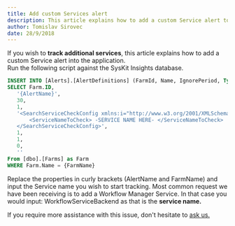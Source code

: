 ```yaml
---
title: Add custom Services alert
description: This article explains how to add a custom Service alert to the application. 
author: Tomislav Sirovec
date: 28/9/2018
--- 
```


If you wish to __track additional services__, this article explains how to add a custom Service alert into the application.  
Run the following script against the SysKit Insights database.

```sql
INSERT INTO [Alerts].[AlertDefinitions] (FarmId, Name, IgnorePeriod, Type, Configuration, Enabled, SendToDefaultEmail, SendToAdditionalEmails, AdditionalEmailRecipients)
SELECT Farm.ID,
   '{AlertName}',
   30,
   1,
   '<SearchServiceCheckConfig xmlns:i="http://www.w3.org/2001/XMLSchema-instance" xmlns="http://schemas.datacontract.org/2004/07/SysKit.Insights.Application.Alerting.CreateConfigurations">
       <ServiceNameToCheck> -SERVICE NAME HERE- </ServiceNameToCheck>
   </SearchServiceCheckConfig>',
   1,
   1,
   0,
   ''
From [dbo].[Farms] as Farm
WHERE Farm.Name = {FarmName}
```

Replace the properties in curly brackets (AlertName and FarmName) and input the Service name you wish to start tracking. Most common request we have been receiving is to add a Workflow Manager Service. In that case you would input: WorkflowServiceBackend as that is the __service name.__ 

If you require more assistance with this issue, don't hesitate to [ask us.](https://www.syskit.com/company/contact-us/)